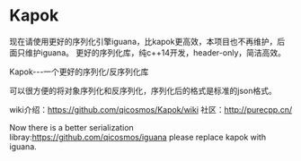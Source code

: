 # Kapok
现在请使用更好的序列化引擎iguana，比kapok更高效，本项目也不再维护，后面只维护iguana。
更好的序列化库，纯c++14开发，header-only，简洁高效。

Kapok---一个更好的序列化/反序列化库

可以很方便的将对象序列化和反序列化，序列化后的格式是标准的json格式。

wiki介绍：https://github.com/qicosmos/Kapok/wiki
社区：http://purecpp.cn/


Now there is a better serialization libray:https://github.com/qicosmos/iguana please replace kapok with iguana.
